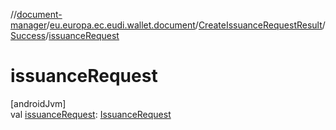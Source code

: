 //[document-manager](../../../../index.md)/[eu.europa.ec.eudi.wallet.document](../../index.md)/[CreateIssuanceRequestResult](../index.md)/[Success](index.md)/[issuanceRequest](issuance-request.md)

# issuanceRequest

[androidJvm]\
val [issuanceRequest](issuance-request.md): [IssuanceRequest](../../-issuance-request/index.md)
